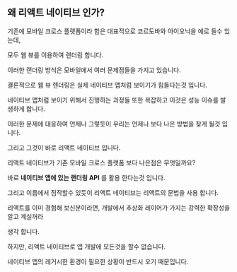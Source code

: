 ## 왜 리액트 네이티브 인가?

기존에 모바일 크로스 플랫폼이라 함은 대표적으로 코르도바와 아이오닉을 예로 들수 있는데,

모두 웹 뷰를 이용하여 렌더링 합니다.

이러한 랜더링 방식은 모바일에서 여러 문제점들을 가지고 있습니다.

결론적으로 웹 뷰 렌더링은 실제 네이티브 앱처럼 보이기가 힘들다는것 입니다.

네이티브 앱처럼 보이기 위해서 진행하는 과정들 또한 복잡하고 이것은 성능 이슈를 발생하게 합니다.

이러한 문제에 대응하여 언제나 그렇듯이 우리는 언제나 보다 나은 방법을 찾게 될것 입니다.

그리고 그것이 바로 리액트 네이티브 입니다.

리액트 네이티브가 기존 모바일 크로스 플랫폼 보다 나은점은 무엇일까요?

바로 **네이티브 앱에 있는 랜더링 API** 를 활용 한다는것 입니다.

그리고 이름에서 짐작할수 있듯이 리액트 네이티브는 리액트의 문법을 사용 합니다.

리액트를 이미 경험해 보신분이라면, 개발에서 추상화 레이어가 가지는 강력한 확장성을 알고 계실꺼라

생각 합니다.

하지만, 리액트 네이티브로 앱 개발에 모든것을 할수 없습니다.

네이티브 앱의 레거시한 환경이 필요한 상황이 반드시 오기 때문입니다.
